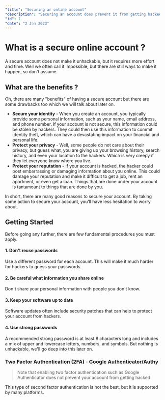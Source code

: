 ```yaml
---
"title": "Securing an online account"
"description": "Securing an account does prevent it from getting hacked. What should you do to reduce the risk of getting hacked to the lowest?"
"id": 1
"date": "2 Jan 2023"
---
```

# What is a secure online account ?

A secure account does not make it unhackable, but it requires more effort and time. Well we often call it impossible, but there are still ways to make it happen, so don't assume. 

## What are the benefits ?

Oh, there are many "benefits" of having a secure account but there are some drawbacks too which we will talk about later on.
- **Secure your identity** - When you create an account, you typically provide some personal information, such as your name, email address, and phone number. If your account is not secure, this information could be stolen by hackers. They could then use this information to commit identity theft, which can have a devastating impact on your financial and personal life.
- **Protect your privacy** - Well, some people do not care about their privacy, but guess what, you are giving up your browsing history, search history, and even your location to the hackers. Which is very creepy if they let everyone know where you live.
-  **Protect your reputation** - If your account is hacked, the hacker could post embarrassing or damaging information about you online. This could damage your reputation and make it difficult to get a job, rent an apartment, or even get a loan. Things that are done under your account is tantamount to things that are done by you.

In short, there are many good reasons to secure your account. By taking some action to secure your account, you'll have less hesitation  to worry about.

## Getting Started

Before going any further, there are few fundamental procedures you must apply.

#### 1. Don't reuse passwords
Use a different password for each account. This will make it much harder for hackers to guess your passwords.

#### 2. Be careful what information you share online
Don't share your personal information with people you don't know.

#### 3. Keep your software up to date
Software updates often include security patches that can help to protect your account from hackers.

#### 4. Use strong passwords
A recommended strong password is at least 8 characters long and includes a mix of upper and lowercase letters, numbers, and symbols. But nothing is unhackable, we'll go deep into this later on.

### Two Factor Authentication (2FA) - Google Authenticator/Authy
> Note that enabling two factor authentication such as Google Authenticator does not prevent your account from getting hacked

This type of second factor authentication is not the best, but it is supported by many platforms.

